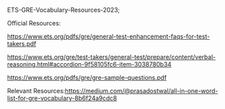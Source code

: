 ETS-GRE-Vocabulary-Resources-2023;

Official Resources:

https://www.ets.org/pdfs/gre/general-test-enhancement-faqs-for-test-takers.pdf

https://www.ets.org/gre/test-takers/general-test/prepare/content/verbal-reasoning.html#accordion-9f58105fc6-item-3038780b34

https://www.ets.org/pdfs/gre/gre-sample-questions.pdf

Relevant Resources:https://medium.com/@prasadostwal/all-in-one-word-list-for-gre-vocabulary-8b6f24a9cdc8
